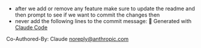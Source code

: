 - after we add or remove any feature make sure to update the readme and then prompt to see if we want to commit the changes then
- never add the following lines to the commit message: 🤖 Generated with [Claude Code](https://claude.ai/code)

Co-Authored-By: Claude <noreply@anthropic.com>